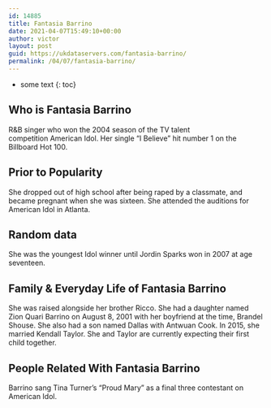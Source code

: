 ```yaml
---
id: 14885
title: Fantasia Barrino
date: 2021-04-07T15:49:10+00:00
author: victor
layout: post
guid: https://ukdataservers.com/fantasia-barrino/
permalink: /04/07/fantasia-barrino/
---
```


* some text
{: toc}


## Who is Fantasia Barrino



R&B singer who won the 2004 season of the TV talent competition American Idol. Her single &#8220;I Believe&#8221; hit number 1 on the Billboard Hot 100. 

                
                
                
## Prior to Popularity



She dropped out of high school after being raped by a classmate, and became pregnant when she was sixteen. She attended the auditions for American Idol in Atlanta. 

                
                
                
## Random data



She was the youngest Idol winner until Jordin Sparks won in 2007 at age seventeen. 

                
                
                
## Family & Everyday Life of Fantasia Barrino



She was raised alongside her brother Ricco. She had a daughter named Zion Quari Barrino on August 8, 2001 with her boyfriend at the time, Brandel Shouse. She also had a son named Dallas with Antwuan Cook. In 2015, she married Kendall Taylor. She and Taylor are currently expecting their first child together. 

                
                
                
## People Related With Fantasia Barrino



Barrino sang Tina Turner&#8217;s &#8220;Proud Mary&#8221; as a final three contestant on American Idol.

                
              
            
          
          
          